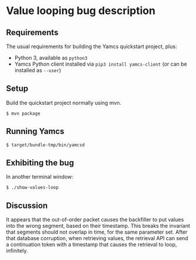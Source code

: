 # Value looping bug description

## Requirements

The usual requirements for building the Yamcs quickstart project, plus:

- Python 3, available as `python3`
- Yamcs Python client installed via `pip3 install yamcs-client` (or can be installed as `--user`)

## Setup

Build the quickstart project normally using mvn.

    $ mvn package

## Running Yamcs

    $ target/bundle-tmp/bin/yamcsd

## Exhibiting the bug

In another terminal window:

    $ ./show-values-loop

## Discussion

It appears that the out-of-order packet causes the backfiller to put
values into the wrong segment, based on their timestamp. This breaks
the invariant that segments should not overlap in time, for the same
parameter set. After that database corruption, when retrieving values,
the retrieval API can send a continuation token with a timestamp
that causes the retrieval to loop, infinitely.
